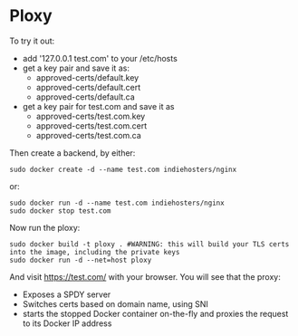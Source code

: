 # Ploxy

To try it out:

* add '127.0.0.1 test.com' to your /etc/hosts
* get a key pair and save it as:
  * approved-certs/default.key
  * approved-certs/default.cert
  * approved-certs/default.ca
* get a key pair for test.com and save it as
  * approved-certs/test.com.key
  * approved-certs/test.com.cert
  * approved-certs/test.com.ca

Then create a backend, by either:

````
sudo docker create -d --name test.com indiehosters/nginx
````

or:


````
sudo docker run -d --name test.com indiehosters/nginx
sudo docker stop test.com
````

Now run the ploxy:

````
sudo docker build -t ploxy . #WARNING: this will build your TLS certs into the image, including the private keys
sudo docker run -d --net=host ploxy
````

And visit https://test.com/ with your browser. You will see that the proxy:

* Exposes a SPDY server
* Switches certs based on domain name, using SNI
* starts the stopped Docker container on-the-fly and proxies the request to its Docker IP address
